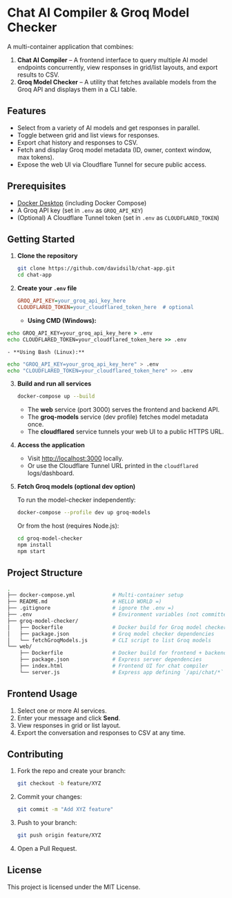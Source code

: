 # Chat AI Compiler & Groq Model Checker

A multi-container application that combines:

1. **Chat AI Compiler** – A frontend interface to query multiple AI model endpoints concurrently, view responses in grid/list layouts, and export results to CSV.
2. **Groq Model Checker** – A utility that fetches available models from the Groq API and displays them in a CLI table.

## Features

- Select from a variety of AI models and get responses in parallel.
- Toggle between grid and list views for responses.
- Export chat history and responses to CSV.
- Fetch and display Groq model metadata (ID, owner, context window, max tokens).
- Expose the web UI via Cloudflare Tunnel for secure public access.

## Prerequisites

- [Docker Desktop](https://www.docker.com/products/docker-desktop) (including Docker Compose)
- A Groq API key (set in `.env` as `GROQ_API_KEY`)
- (Optional) A Cloudflare Tunnel token (set in `.env` as `CLOUDFLARED_TOKEN`)

## Getting Started

1. **Clone the repository**

   ```bash
   git clone https://github.com/davidsilb/chat-app.git
   cd chat-app
   ```

2. **Create your `.env` file**

   ```ini
   GROQ_API_KEY=your_groq_api_key_here
   CLOUDFLARED_TOKEN=your_cloudflared_token_here  # optional
   ```
   
   - **Using CMD (Windows):**

  ```cmd
  echo GROQ_API_KEY=your_groq_api_key_here > .env
  echo CLOUDFLARED_TOKEN=your_cloudflared_token_here >> .env
  ```

    - **Using Bash (Linux):**

  ```bash
  echo "GROQ_API_KEY=your_groq_api_key_here" > .env
  echo "CLOUDFLARED_TOKEN=your_cloudflared_token_here" >> .env
  ```

3. **Build and run all services**

   ```bash
   docker-compose up --build
   ```

   - The **web** service (port 3000) serves the frontend and backend API.
   - The **groq-models** service (dev profile) fetches model metadata once.
   - The **cloudflared** service tunnels your web UI to a public HTTPS URL.

4. **Access the application**

   - Visit [http://localhost:3000](http://localhost:3000) locally.
   - Or use the Cloudflare Tunnel URL printed in the `cloudflared` logs/dashboard.

5. **Fetch Groq models (optional dev option)**

   To run the model-checker independently:

   ```bash
   docker-compose --profile dev up groq-models
   ```

   Or from the host (requires Node.js):

   ```bash
   cd groq-model-checker
   npm install
   npm start
   ```

## Project Structure

```bash
.
├── docker-compose.yml            # Multi-container setup
├── README.md                     # HELLO WORLD =)
├── .gitignore                    # ignore the .env =)
├── .env                          # Environment variables (not committed)
├── groq-model-checker/
│   ├── Dockerfile                # Docker build for Groq model checker
│   ├── package.json              # Groq model checker dependencies
│   └── fetchGroqModels.js        # CLI script to list Groq models
└── web/
    ├── Dockerfile                # Docker build for frontend + backend
    ├── package.json              # Express server dependencies
    ├── index.html                # Frontend UI for chat compiler
    └── server.js                 # Express app defining `/api/chat/*` routes
```

## Frontend Usage

1. Select one or more AI services.
2. Enter your message and click **Send**.
3. View responses in grid or list layout.
4. Export the conversation and responses to CSV at any time.

## Contributing

1. Fork the repo and create your branch:

   ```bash
   git checkout -b feature/XYZ
   ```

2. Commit your changes:

   ```bash
   git commit -m "Add XYZ feature"
   ```

3. Push to your branch:

   ```bash
   git push origin feature/XYZ
   ```

4. Open a Pull Request.

## License

This project is licensed under the MIT License.
